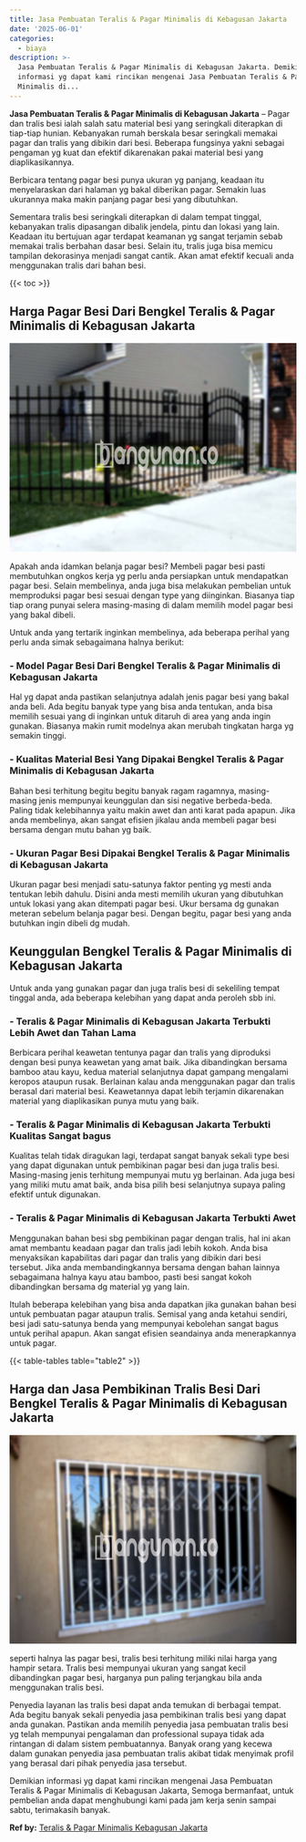 ```yaml
---
title: Jasa Pembuatan Teralis & Pagar Minimalis di Kebagusan Jakarta
date: '2025-06-01'
categories:
  - biaya
description: >-
  Jasa Pembuatan Teralis & Pagar Minimalis di Kebagusan Jakarta. Demikian
  informasi yg dapat kami rincikan mengenai Jasa Pembuatan Teralis & Pagar
  Minimalis di...
---
```


**Jasa Pembuatan Teralis & Pagar Minimalis di Kebagusan Jakarta** – Pagar dan tralis besi ialah salah satu material besi yang seringkali diterapkan di tiap-tiap hunian. Kebanyakan rumah berskala besar seringkali memakai pagar dan tralis yang dibikin dari besi. Beberapa fungsinya yakni sebagai pengaman yg kuat dan efektif dikarenakan pakai material besi yang diaplikasikannya.

Berbicara tentang pagar besi punya ukuran yg panjang, keadaan itu menyelaraskan dari halaman yg bakal diberikan pagar. Semakin luas ukurannya maka makin panjang pagar besi yang dibutuhkan.

Sementara tralis besi seringkali diterapkan di dalam tempat tinggal, kebanyakan tralis dipasangan dibalik jendela, pintu dan lokasi yang lain. Keadaan itu bertujuan agar terdapat keamanan yg sangat terjamin sebab memakai tralis berbahan dasar besi. Selain itu, tralis juga bisa memicu tampilan dekorasinya menjadi sangat cantik. Akan amat efektif kecuali anda menggunakan tralis dari bahan besi.

{{< toc >}}

## Harga Pagar Besi Dari Bengkel Teralis & Pagar Minimalis di Kebagusan Jakarta

![Jasa Pembuatan Teralis & Pagar Minimalis di Kebagusan Jakarta](/images/pagar-minimalis-murah-67.png)

Apakah anda idamkan belanja pagar besi? Membeli pagar besi pasti membutuhkan ongkos kerja yg perlu anda persiapkan untuk mendapatkan pagar besi. Selain membelinya, anda juga bisa melakukan pembelian untuk memproduksi pagar besi sesuai dengan type yang diinginkan. Biasanya tiap tiap orang punyai selera masing-masing di dalam memilih model pagar besi yang bakal dibeli.

Untuk anda yang tertarik inginkan membelinya, ada beberapa perihal yang perlu anda simak sebagaimana halnya berikut:
### \- Model Pagar Besi Dari Bengkel Teralis & Pagar Minimalis di Kebagusan Jakarta

Hal yg dapat anda pastikan selanjutnya adalah jenis pagar besi yang bakal anda beli. Ada begitu banyak type yang bisa anda tentukan, anda bisa memilih sesuai yang di inginkan untuk ditaruh di area yang anda ingin gunakan. Biasanya makin rumit modelnya akan merubah tingkatan harga yg semakin tinggi.

### \- Kualitas Material Besi Yang Dipakai Bengkel Teralis & Pagar Minimalis di Kebagusan Jakarta

Bahan besi terhitung begitu begitu banyak ragam ragamnya, masing-masing jenis mempunyai keunggulan dan sisi negative berbeda-beda. Paling tidak kelebihannya yaitu makin awet dan anti karat pada apapun. Jika anda membelinya, akan sangat efisien jikalau anda membeli pagar besi bersama dengan mutu bahan yg baik.

### \- Ukuran Pagar Besi Dipakai Bengkel Teralis & Pagar Minimalis di Kebagusan Jakarta

Ukuran pagar besi menjadi satu-satunya faktor penting yg mesti anda tentukan lebih dahulu. Disini anda mesti memilih ukuran yang dibutuhkan untuk lokasi yang akan ditempati pagar besi. Ukur bersama dg gunakan meteran sebelum belanja pagar besi. Dengan begitu, pagar besi yang anda butuhkan ingin dibeli dg mudah.

## Keunggulan Bengkel Teralis & Pagar Minimalis di Kebagusan Jakarta

Untuk anda yang gunakan pagar dan juga tralis besi di sekeliling tempat tinggal anda, ada beberapa kelebihan yang dapat anda peroleh sbb ini.

### \- Teralis & Pagar Minimalis di Kebagusan Jakarta Terbukti Lebih Awet dan Tahan Lama

Berbicara perihal keawetan tentunya pagar dan tralis yang diproduksi dengan besi punya keawetan yang amat baik. Jika dibandingkan bersama bamboo atau kayu, kedua material selanjutnya dapat gampang mengalami keropos ataupun rusak. Berlainan kalau anda menggunakan pagar dan tralis berasal dari material besi. Keawetannya dapat lebih terjamin dikarenakan material yang diaplikasikan punya mutu yang baik.

### \- Teralis & Pagar Minimalis di Kebagusan Jakarta Terbukti Kualitas Sangat bagus

Kualitas telah tidak diragukan lagi, terdapat sangat banyak sekali type besi yang dapat digunakan untuk pembikinan pagar besi dan juga tralis besi. Masing-masing jenis terhitung mempunyai mutu yg berlainan. Ada juga besi yang miliki mutu amat baik, anda bisa pilih besi selanjutnya supaya paling efektif untuk digunakan.

### \- Teralis & Pagar Minimalis di Kebagusan Jakarta Terbukti Awet

Menggunakan bahan besi sbg pembikinan pagar dengan tralis, hal ini akan amat membantu keadaan pagar dan tralis jadi lebih kokoh. Anda bisa menyaksikan kapabilitas dari pagar dan tralis yang dibikin dari besi tersebut. Jika anda membandingkannya bersama dengan bahan lainnya sebagaimana halnya kayu atau bamboo, pasti besi sangat kokoh dibandingkan bersama dg material yg yang lain.

Itulah beberapa kelebihan yang bisa anda dapatkan jika gunakan bahan besi untuk pembuatan pagar ataupun tralis. Semisal yang anda ketahui sendiri, besi jadi satu-satunya benda yang mempunyai kebolehan sangat bagus untuk perihal apapun. Akan sangat efisien seandainya anda menerapkannya untuk pagar.

{{< table-tables table="table2" >}}

## Harga dan Jasa Pembikinan Tralis Besi Dari Bengkel Teralis & Pagar Minimalis di Kebagusan Jakarta

![Jasa Pembuatan Teralis & Pagar Minimalis di Kebagusan Jakarta](/images/teralis-minimalis-murah-27.png)

seperti halnya las pagar besi, tralis besi terhitung miliki nilai harga yang hampir setara. Tralis besi mempunyai ukuran yang sangat kecil dibandingkan pagar besi, harganya pun paling terjangkau bila anda menggunakan tralis besi.

Penyedia layanan las tralis besi dapat anda temukan di berbagai tempat. Ada begitu banyak sekali penyedia jasa pembikinan tralis besi yang dapat anda gunakan. Pastikan anda memilih penyedia jasa pembuatan tralis besi yg telah mempunyai pengalaman dan professional supaya tidak ada rintangan di dalam sistem pembuatannya. Banyak orang yang kecewa dalam gunakan penyedia jasa pembuatan tralis akibat tidak menyimak profil yang berasal dari pihak penyedia jasa tersebut.

Demikian informasi yg dapat kami rincikan mengenai Jasa Pembuatan Teralis & Pagar Minimalis di Kebagusan Jakarta, Semoga bermanfaat, untuk pembelian anda dapat menghubungi kami pada jam kerja senin sampai sabtu, terimakasih banyak.

**Ref by:** [Teralis & Pagar Minimalis Kebagusan Jakarta](https://id.wikipedia.org/wiki/Teralis)
